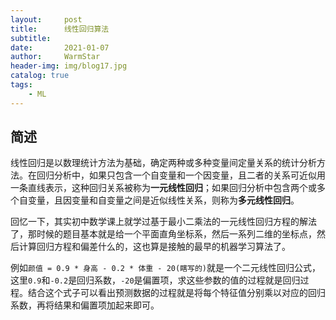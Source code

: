 ```yaml
---
layout:     post   				    
title:      线性回归算法				
subtitle:    
date:       2021-01-07 				
author:     WarmStar 						
header-img: img/blog17.jpg 	
catalog: true 				
tags:							
    - ML
---
```


## 简述

线性回归是以数理统计方法为基础，确定两种或多种变量间定量关系的统计分析方法。在回归分析中，如果只包含一个自变量和一个因变量，且二者的关系可近似用一条直线表示，这种回归关系被称为**一元线性回归**；如果回归分析中包含两个或多个自变量，且因变量和自变量之间是近似线性关系，则称为**多元线性回归**。

回忆一下，其实初中数学课上就学过基于最小二乘法的一元线性回归方程的解法了，那时候的题目基本就是给一个平面直角坐标系，然后一系列二维的坐标点，然后计算回归方程和偏差什么的，这也算是接触的最早的机器学习算法了。

例如`颜值 = 0.9 * 身高 - 0.2 * 体重 - 20(瞎写的)`就是一个二元线性回归公式，这里`0.9`和`-0.2`是回归系数，`-20`是偏置项，求这些参数的值的过程就是回归过程。结合这个式子可以看出预测数据的过程就是将每个特征值分别乘以对应的回归系数，再将结果和偏置项加起来即可。

